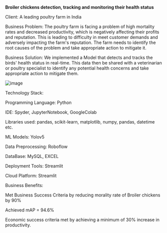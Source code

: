 **Broiler chickens detection, tracking and monitoring their health status**

 Client: A leading poultry farm in India 

 Business Problem: 
 The poultry farm is facing a problem of high mortality rates and decreased productivity, which is negatively affecting their profits and reputation. This is leading to  difficulty in meet customer demands and adversely impacting the farm's reputation. The farm needs to identify the root causes of the problem and take appropriate action to mitigate it.
 
 Business Solution:
 We implemented a Model that detects and tracks the birds' health status in real-time. This data then be shared with a veterinarian or poultry specialist to identify any potential health concerns and take appropriate action to mitigate them.

![image](https://user-images.githubusercontent.com/107097836/231646707-8065fbbf-297c-4bd1-b249-eba078af5d3f.png)

 Technology Stack:
 
 Programming Language: Python
 
 IDE: Spyder, JupyterNotebook, GoogleColab
 
 Libraries used: pandas, scikit-learn, matplotlib, numpy, pandas, datetime etc.
 
 ML Models: Yolov5
 
 Data Preprocessing: Roboflow
 
 DataBase: MySQL, EXCEL
 
 Deployment Tools: Streamlit
 
 Cloud Platform: Streamlit

 Business Benefits:
 
 Met Business Success Criteria by reducing morality rate of Broiler chickens by 90%
 
 Achieved mAP = 94.6%
 
 Economic success criteria met by achieving a minimum of 30% increase in productivity.
